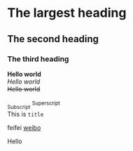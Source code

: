 # The largest heading
## The second heading
### The third heading

**Hello world**
<br>
*Hello world*
<br>
~~Hello world~~
<br>
<br>
<sub>Subscript</sub>
<sup>Superscript</sup>
<br>
This is `title`
<br>

feifei [weibo](https://weibo.com/n/GNZ48-%E5%88%98%E5%8A%9B%E8%8F%B2)

<!DOCTYPE>
<html>
  <head>
    <title>This is the title</title>
  </head>
  <body>
    <div>
      <p>Hello</p>
    </div>
  </body>
</html>
